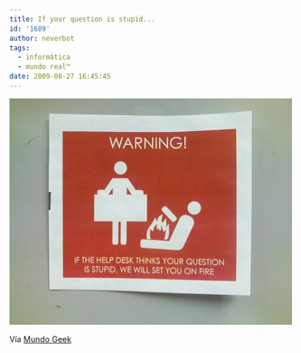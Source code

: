 ```yaml
---
title: If your question is stupid...
id: '1689'
author: neverbot
tags:
  - informática
  - mundo real™
date: 2009-08-27 16:45:45
---
```


[![](./if-your-question-is-stupid/advertencia-servicio-tecnico.jpg)](http://mundogeek.net/archivos/2009/08/27/piensa-antes-de-preguntar/)

Vía [Mundo Geek](http://mundogeek.net/archivos/2009/08/27/piensa-antes-de-preguntar/)